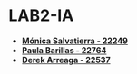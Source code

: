 # LAB2-IA

- **[Mónica Salvatierra - 22249](https://github.com/alee2602)**
- **[Paula Barillas - 22764](https://github.com/paulabaal12)**
- **[Derek Arreaga - 22537](https://github.com/FabianKel)**